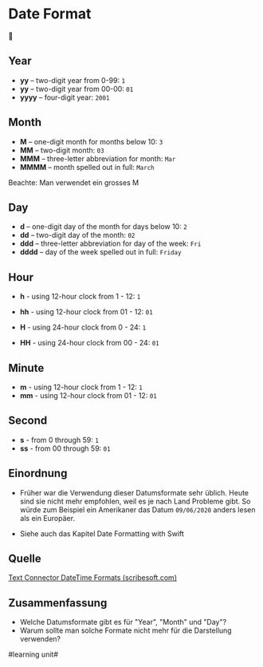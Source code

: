 # Date Format
📅

## Year
- **yy**  – two-digit year from 0-99: `1`
- **yy**  – two-digit year from 00-00: `01`
- **yyyy**  – four-digit year: `2001`

## Month
- **M**  – one-digit month for months below 10: `3`
- **MM**  – two-digit month: `03`
- **MMM**  – three-letter abbreviation for month: `Mar`
- **MMMM**  – month spelled out in full: `March`

Beachte: Man verwendet ein grosses M

## Day
- **d**  – one-digit day of the month for days below 10: `2`
- **dd**  – two-digit day of the month: `02`
- **ddd**  – three-letter abbreviation for day of the week: `Fri`
- **dddd**  – day of the week spelled out in full: `Friday`

## Hour

- **h** - using 12-hour clock from 1 - 12: `1`
- **hh** - using 12-hour clock from 01 - 12: `01`

- **H** - using 24-hour clock from 0 - 24: `1`
- **HH** - using 24-hour clock from 00 - 24: `01`


## Minute

- **m** - using 12-hour clock from 1 - 12: `1`
- **mm** - using 12-hour clock from 01 - 12: `01`

## Second

- **s** - from 0 through 59: `1`
- **ss** - from 00 through 59: `01`

## Einordnung
- Früher war die Verwendung dieser Datumsformate sehr üblich. Heute sind sie nicht mehr empfohlen, weil es je nach Land Probleme gibt. So würde zum Beispiel ein Amerikaner das Datum `09/06/2020` anders lesen als ein Europäer.

- Siehe auch das Kapitel Date Formatting with Swift

## Quelle

[Text Connector DateTime Formats (scribesoft.com)][1]

## Zusammenfassung
- Welche Datumsformate gibt es für "Year", "Month" und "Day"?
- Warum sollte man solche Formate nicht mehr für die Darstellung verwenden?

[1]:	https://help.scribesoft.com/scribe/en/sol/general/datetime.htm#:~:text=dd%2FMM%2Fyyyy%20%E2%80%94%20Example,Example%3A%202013%2F6%2F23

#learning unit#